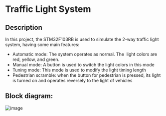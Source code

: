 # Traffic Light System
## Description
In this project, the STM32F103RB is used to simulate the 2-way traffic light system, having some main features:
  - Automatic mode: The system operates as normal. The  light colors are red, yellow, and green.
  - Manual mode: A button is used to switch the light colors in this mode
  - Tuning mode: This mode is used to modify the light timing length
  - Pedestrian scramble: when the button for pedestrian is pressed, its light is turned on and operates reversely to the light of vehicles

## Block diagram:

![image](https://user-images.githubusercontent.com/96888431/237023066-bda3c064-791b-4fa6-9399-18f92e2e90e4.png)
